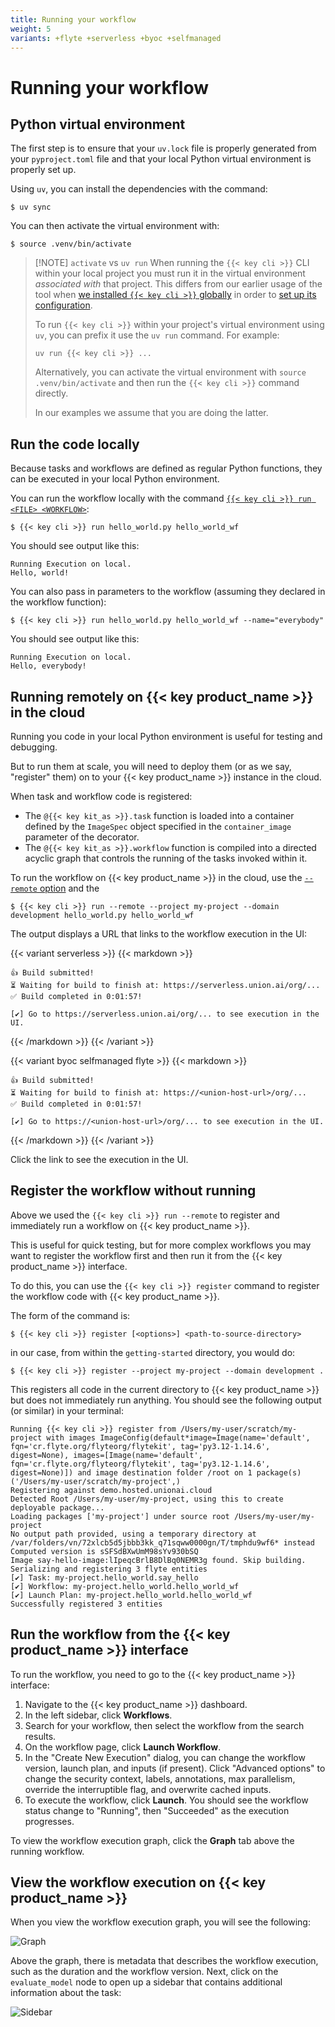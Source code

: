 ```yaml
---
title: Running your workflow
weight: 5
variants: +flyte +serverless +byoc +selfmanaged
---
```


# Running your workflow

## Python virtual environment

The first step is to ensure that your `uv.lock` file is properly generated from your `pyproject.toml` file and that your local Python virtual environment is properly set up.

Using `uv`, you can install the dependencies with the command:

```shell
$ uv sync
```

You can then activate the virtual environment with:

```shell
$ source .venv/bin/activate
```

> [!NOTE] `activate` vs `uv run`
> When running the `{{< key cli >}}` CLI within your local project you must run it in the virtual
> environment _associated with_ that project.
> This differs from our earlier usage of the tool when
> [we installed `{{< key cli >}}` globally](./local-setup#install-the--cli--cli) in order to
> [set up its configuration](./local-setup#configure-the-connection-to-your--product_full--instance).
>
> To run `{{< key cli >}}` within your project's virtual environment using `uv`,
> you can prefix it use the `uv run` command. For example:
>
> `uv run {{< key cli >}} ...`
>
> Alternatively, you can activate the virtual environment with `source .venv/bin/activate` and then
> run the `{{< key cli >}}` command directly.
>
> In our examples we assume that you are doing the latter.

## Run the code locally

Because tasks and workflows are defined as regular Python functions, they can be executed in your local Python environment.

You can run the workflow locally with the command [`{{< key cli >}} run <FILE> <WORKFLOW>`](../../api-reference/union-cli#union-cli-commands):

```shell
$ {{< key cli >}} run hello_world.py hello_world_wf
```

You should see output like this:

```shell
Running Execution on local.
Hello, world!
```

You can also pass in parameters to the workflow (assuming they declared in the workflow function):

```shell
$ {{< key cli >}} run hello_world.py hello_world_wf --name="everybody"
```

You should see output like this:

```shell
Running Execution on local.
Hello, everybody!
```

## Running remotely on {{< key product_name >}} in the cloud

Running you code in your local Python environment is useful for testing and debugging.

But to run them at scale, you will need to deploy them (or as we say, "register" them) on to your {{< key product_name >}} instance in the cloud.

When task and workflow code is registered:

* The `@{{< key kit_as >}}.task` function is loaded into a container defined by the `ImageSpec` object specified in the `container_image` parameter of the decorator.
* The `@{{< key kit_as >}}.workflow` function is compiled into a directed acyclic graph that controls the running of the tasks invoked within it.

To run the workflow on {{< key product_name >}} in the cloud, use the [`--remote` option](../../api-reference/union-cli#union-cli-commands) and the

```shell
$ {{< key cli >}} run --remote --project my-project --domain development hello_world.py hello_world_wf
```

The output displays a URL that links to the workflow execution in the UI:

{{< variant serverless >}}
{{< markdown >}}

```shell
👍 Build submitted!
⏳ Waiting for build to finish at: https://serverless.union.ai/org/...
✅ Build completed in 0:01:57!

[✔] Go to https://serverless.union.ai/org/... to see execution in the UI.
```

{{< /markdown >}}
{{< /variant >}}

{{< variant byoc selfmanaged flyte >}}
{{< markdown >}}

```shell
👍 Build submitted!
⏳ Waiting for build to finish at: https://<union-host-url>/org/...
✅ Build completed in 0:01:57!

[✔] Go to https://<union-host-url>/org/... to see execution in the UI.
```

{{< /markdown >}}
{{< /variant >}}

Click the link to see the execution in the UI.

## Register the workflow without running

Above we used the `{{< key cli >}} run --remote` to register and immediately run a workflow on {{< key product_name >}}.

This is useful for quick testing, but for more complex workflows you may want to register the workflow first and then run it from the {{< key product_name >}} interface.

To do this, you can use the `{{< key cli >}} register` command to register the workflow code with {{< key product_name >}}.

The form of the command is:

```shell
$ {{< key cli >}} register [<options>] <path-to-source-directory>
```

in our case, from within the `getting-started` directory, you would do:

```shell
$ {{< key cli >}} register --project my-project --domain development .
```

This registers all code in the current directory to {{< key product_name >}} but does not immediately run anything.
You should see the following output (or similar) in your terminal:

```shell
Running {{< key cli >}} register from /Users/my-user/scratch/my-project with images ImageConfig(default*image=Image(name='default', fqn='cr.flyte.org/flyteorg/flytekit', tag='py3.12-1.14.6', digest=None), images=[Image(name='default', fqn='cr.flyte.org/flyteorg/flytekit', tag='py3.12-1.14.6', digest=None)]) and image destination folder /root on 1 package(s) ('/Users/my-user/scratch/my-project',)
Registering against demo.hosted.unionai.cloud
Detected Root /Users/my-user/my-project, using this to create deployable package...
Loading packages ['my-project'] under source root /Users/my-user/my-project
No output path provided, using a temporary directory at /var/folders/vn/72xlcb5d5jbbb3kk_q71sqww0000gn/T/tmphdu9wf6* instead
Computed version is sSFSdBXwUmM98sYv930bSQ
Image say-hello-image:lIpeqcBrlB8DlBq0NEMR3g found. Skip building.
Serializing and registering 3 flyte entities
[✔] Task: my-project.hello_world.say_hello
[✔] Workflow: my-project.hello_world.hello_world_wf
[✔] Launch Plan: my-project.hello_world.hello_world_wf
Successfully registered 3 entities
```

## Run the workflow from the {{< key product_name >}} interface

To run the workflow, you need to go to the {{< key product_name >}} interface:

1. Navigate to the {{< key product_name >}} dashboard.
2. In the left sidebar, click **Workflows**.
3. Search for your workflow, then select the workflow from the search results.
4. On the workflow page, click **Launch Workflow**.
5. In the "Create New Execution" dialog, you can change the workflow version, launch plan, and inputs (if present). Click "Advanced options" to change the security context, labels, annotations, max parallelism, override the interruptible flag, and overwrite cached inputs.
6. To execute the workflow, click **Launch**. You should see the workflow status change to "Running", then "Succeeded" as the execution progresses.

To view the workflow execution graph, click the **Graph** tab above the running workflow.

## View the workflow execution on {{< key product_name >}}

When you view the workflow execution graph, you will see the following:

![Graph](../../_static/images/user-guide/getting-started/running-your-workflow/graph.png)

Above the graph, there is metadata that describes the workflow execution, such as the
duration and the workflow version. Next, click on the `evaluate_model` node to open up a
sidebar that contains additional information about the task:

![Sidebar](../../_static/images/user-guide/getting-started/running-your-workflow/sidebar.png)
